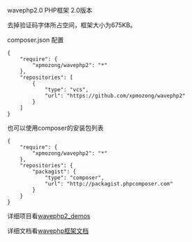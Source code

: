 wavephp2.0 PHP框架 2.0版本

去掉验证码字体所占空间，框架大小为675KB。

composer.json 配置

    {
        "require": {
            "xpmozong/wavephp2": "*"
        },
        "repositories": [
            {
                "type": "vcs",
                "url": "https://github.com/xpmozong/wavephp2"
            }
        ]
    }

也可以使用composer的安装包列表

    {
        "require": {
            "xpmozong/wavephp2": "*"
        },
        "repositories": {
            "packagist": {
                "type": "composer",
                "url": "http://packagist.phpcomposer.com"
            }
        }
    }


详细项目看<a href="https://github.com/xpmozong/wavephp2_demos">wavephp2_demos</a>

详细文档看<a href="http://37study.com">wavephp框架文档</a> 